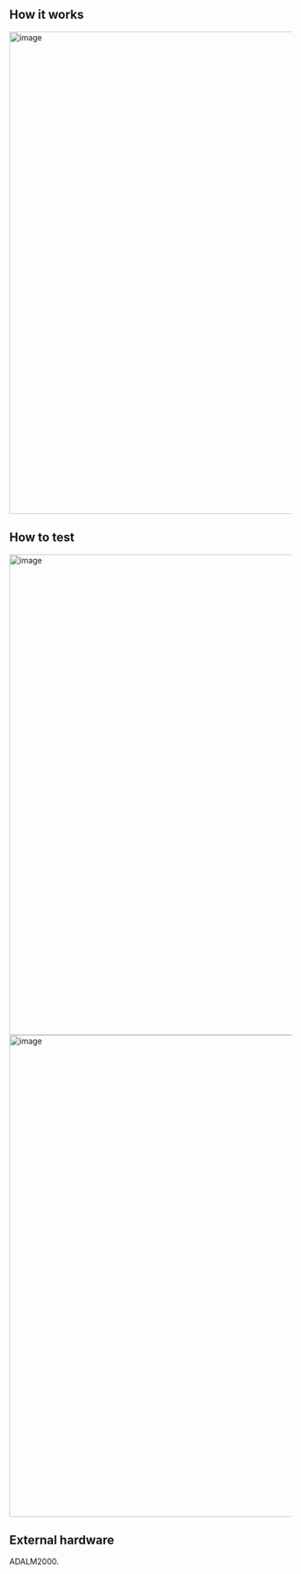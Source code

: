 <!---

This file is used to generate your project datasheet. Please fill in the information below and delete any unused
sections.

You can also include images in this folder and reference them in the markdown. Each image must be less than
512 kb in size, and the combined size of all images must be less than 1 MB.
-->

## How it works
<img width="860" alt="image" src="https://github.com/EdricOngKhaiJieh/8bitALU_verilog/assets/80259537/0bfb7c71-4778-402a-9428-13c1d3adae90">




## How to test
<img width="857" alt="image" src="https://github.com/EdricOngKhaiJieh/8bitALU_verilog/assets/80259537/a49bbcc7-b4ae-4c16-9147-324e2b67e3c3">
<img width="859" alt="image" src="https://github.com/EdricOngKhaiJieh/8bitALU_verilog/assets/80259537/d0db68e4-98ef-4404-b7c8-51eddfa50257">













## External hardware
ADALM2000.
